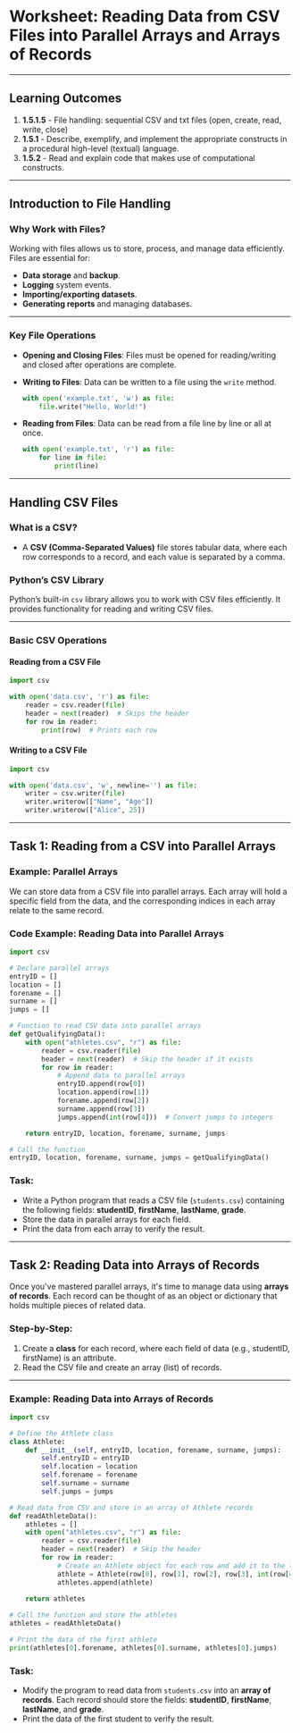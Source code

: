# **Worksheet: Reading Data from CSV Files into Parallel Arrays and Arrays of Records**

---

## **Learning Outcomes**
1. **1.5.1.5** - File handling: sequential CSV and txt files (open, create, read, write, close)
2. **1.5.1** - Describe, exemplify, and implement the appropriate constructs in a procedural high-level (textual) language.
3. **1.5.2** - Read and explain code that makes use of computational constructs.

---

## **Introduction to File Handling**

### **Why Work with Files?**

Working with files allows us to store, process, and manage data efficiently. Files are essential for:
- **Data storage** and **backup**.
- **Logging** system events.
- **Importing/exporting datasets**.
- **Generating reports** and managing databases.

---

### **Key File Operations**

- **Opening and Closing Files**: Files must be opened for reading/writing and closed after operations are complete.
- **Writing to Files**: Data can be written to a file using the `write` method.
  
  ```python
  with open('example.txt', 'w') as file:
      file.write("Hello, World!")
  ```
  
- **Reading from Files**: Data can be read from a file line by line or all at once.

  ```python
  with open('example.txt', 'r') as file:
      for line in file:
          print(line)
  ```

---

## **Handling CSV Files**

### **What is a CSV?**

- A **CSV (Comma-Separated Values)** file stores tabular data, where each row corresponds to a record, and each value is separated by a comma.
  
### **Python’s CSV Library**

Python’s built-in `csv` library allows you to work with CSV files efficiently. It provides functionality for reading and writing CSV files.

---

### **Basic CSV Operations**

#### **Reading from a CSV File**

```python
import csv

with open('data.csv', 'r') as file:
    reader = csv.reader(file)
    header = next(reader)  # Skips the header
    for row in reader:
        print(row)  # Prints each row
```

#### **Writing to a CSV File**

```python
import csv

with open('data.csv', 'w', newline='') as file:
    writer = csv.writer(file)
    writer.writerow(["Name", "Age"])
    writer.writerow(["Alice", 25])
```

---

## **Task 1: Reading from a CSV into Parallel Arrays**

### **Example: Parallel Arrays**

We can store data from a CSV file into parallel arrays. Each array will hold a specific field from the data, and the corresponding indices in each array relate to the same record.

### **Code Example: Reading Data into Parallel Arrays**

```python
import csv

# Declare parallel arrays
entryID = []
location = []
forename = []
surname = []
jumps = []

# Function to read CSV data into parallel arrays
def getQualifyingData():
    with open("athletes.csv", "r") as file:
        reader = csv.reader(file)
        header = next(reader)  # Skip the header if it exists
        for row in reader:
            # Append data to parallel arrays
            entryID.append(row[0])
            location.append(row[1])
            forename.append(row[2])
            surname.append(row[3])
            jumps.append(int(row[4]))  # Convert jumps to integers

    return entryID, location, forename, surname, jumps

# Call the function
entryID, location, forename, surname, jumps = getQualifyingData()
```

### **Task:**
- Write a Python program that reads a CSV file (`students.csv`) containing the following fields: **studentID**, **firstName**, **lastName**, **grade**.
- Store the data in parallel arrays for each field.
- Print the data from each array to verify the result.

---

## **Task 2: Reading Data into Arrays of Records**

Once you've mastered parallel arrays, it's time to manage data using **arrays of records**. Each record can be thought of as an object or dictionary that holds multiple pieces of related data.

### **Step-by-Step:**

1. Create a **class** for each record, where each field of data (e.g., studentID, firstName) is an attribute.
2. Read the CSV file and create an array (list) of records.

---

### **Example: Reading Data into Arrays of Records**

```python
import csv

# Define the Athlete class
class Athlete:
    def __init__(self, entryID, location, forename, surname, jumps):
        self.entryID = entryID
        self.location = location
        self.forename = forename
        self.surname = surname
        self.jumps = jumps

# Read data from CSV and store in an array of Athlete records
def readAthleteData():
    athletes = []
    with open("athletes.csv", "r") as file:
        reader = csv.reader(file)
        header = next(reader)  # Skip the header
        for row in reader:
            # Create an Athlete object for each row and add it to the list
            athlete = Athlete(row[0], row[1], row[2], row[3], int(row[4]))
            athletes.append(athlete)
    
    return athletes

# Call the function and store the athletes
athletes = readAthleteData()

# Print the data of the first athlete
print(athletes[0].forename, athletes[0].surname, athletes[0].jumps)
```

### **Task:**
- Modify the program to read data from `students.csv` into an **array of records**. Each record should store the fields: **studentID**, **firstName**, **lastName**, and **grade**.
- Print the data of the first student to verify the result.

